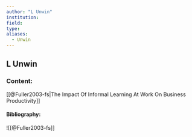 ```yaml
---
author: "L Unwin"
institution:
field:
type:
aliases:
  - Unwin
---
```


## L Unwin

### Content:
[[@Fuller2003-fs|The Impact Of Informal Learning At Work On Business Productivity]]

#### Bibliography:

![[@Fuller2003-fs]]